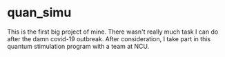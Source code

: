 # quan_simu
This is the first big project of mine. There wasn't really much task I can do after the damn covid-19 outbreak. After consideration, I take part in this quantum stimulation program with a team at NCU.
